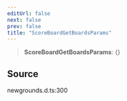 ```yaml
---
editUrl: false
next: false
prev: false
title: "ScoreBoardGetBoardsParams"
---
```


> **ScoreBoardGetBoardsParams**: \{}

## Source

newgrounds.d.ts:300
